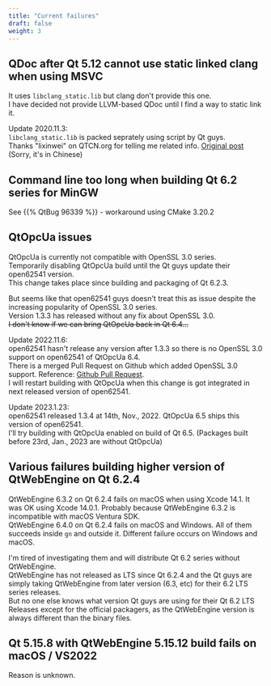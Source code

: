 ```yaml
---
title: "Current failures"
draft: false
weight: 3
---
```


## QDoc after Qt 5.12 cannot use static linked clang when using MSVC

It uses `libclang_static.lib` but clang don't provide this one.  
I have decided not provide LLVM-based QDoc until I find a way to static link it.

Update 2020.11.3:  
`libclang_static.lib` is packed seprately using script by Qt guys.  
Thanks "lixinwei" on QTCN.org for telling me related info. [Original post](http://www.qtcn.org/bbs/job.php?action=topost&tid=85983&pid=200952) (Sorry, it's in Chinese)

## Command line too long when building Qt 6.2 series for MinGW

See {{% QtBug 96339 %}} - workaround using CMake 3.20.2

## QtOpcUa issues

QtOpcUa is currently not compatible with OpenSSL 3.0 series.  
Temporarily disabling QtOpcUa build until the Qt guys update their open62541 version.  
This change takes place since building and packaging of Qt 6.2.3.

But seems like that open62541 guys doesn't treat this as issue despite the increasing popularity of OpenSSL 3.0 series.  
Version 1.3.3 has released without any fix about OpenSSL 3.0.  
~~I don't know if we can bring QtOpcUa back in Qt 6.4...~~

Update 2022.11.6:  
open62541 hasn't release any version after 1.3.3 so there is no OpenSSL 3.0 support on open62541 of QtOpcUa 6.4.  
There is a merged Pull Request on Github which added OpenSSL 3.0 support. Reference: [Github Pull Request](https://github.com/open62541/open62541/pull/5349).  
I will restart building with QtOpcUa when this change is got integrated in next released version of open62541.

Update 2023.1.23:  
open62541 released 1.3.4 at 14th, Nov., 2022. QtOpcUa 6.5 ships this version of open62541.  
I'll try building with QtOpcUa enabled on build of Qt 6.5. (Packages built before 23rd, Jan., 2023 are without QtOpcUa)

## Various failures building higher version of QtWebEngine on Qt 6.2.4

QtWebEngine 6.3.2 on Qt 6.2.4 fails on macOS when using Xcode 14.1. It was OK using Xcode 14.0.1. Probably because QtWebEngine 6.3.2 is incompatible with macOS Ventura SDK.  
QtWebEngine 6.4.0 on Qt 6.2.4 fails on macOS and Windows. All of them succeeds inside `gn` and outside it. Different failure occurs on Windows and macOS.

I'm tired of investigating them and will distribute Qt 6.2 series without QtWebEngine.  
QtWebEngine has not released as LTS since Qt 6.2.4 and the Qt guys are simply taking QtWebEngine from later version (6.3, etc) for their 6.2 LTS series releases.  
But no one else knows what version Qt guys are using for their Qt 6.2 LTS Releases except for the official packagers, as the QtWebEngine version is always different than the binary files.

## Qt 5.15.8 with QtWebEngine 5.15.12 build fails on macOS / VS2022

Reason is unknown.
